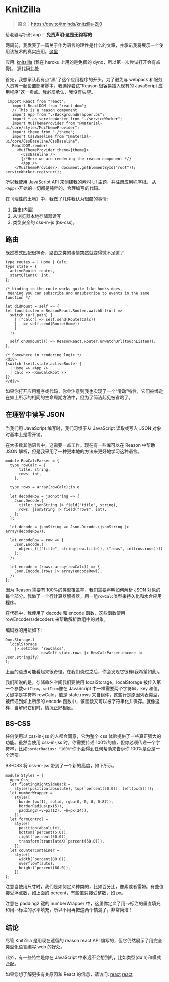 # KnitZilla

> 原文：<https://dev.to/itminds/knitzilla-2lj0>

给老婆写针织 app！
**免责声明:这是无钩写的**

两周前，我发表了一篇关于作为语言的理性是什么的文章，并承诺我将展示一个使用该技术的真实应用。[这里](https://dev.to/itminds/what-is-the-reason-4ho4)

应用: [knitzilla](https://knitzilla.herokuapp.com)
(我在 heroku 上用的是免费的 dyno，所以第一次尝试打开会有点慢)。
源代码[此处](https://github.com/Simmetopia/knitcity)

首先，我想承认我有点“黑”了这个应用程序的开头。为了避免与 webpack 和服务人员等一起设置部署脚本，我选择尝试“Reason 很容易插入现有的 JavaScript 应用程序”这一卖点。我必须承认，我没有失望。

```
 import React from "react";
   import ReactDOM from "react-dom";
   // This is a reason component
   import App from "./BackgroundWrapper.bs";  
   import * as serviceWorker from "./serviceWorker";   
   import MuiThemeProvider from "@material-ui/core/styles/MuiThemeProvider";
   import theme from "./theme";   
   import CssBaseline from "@material-ui/core/CssBaseline/CssBaseline";      
   ReactDOM.render(      
     <MuiThemeProvider theme={theme}>
       <CssBaseline />   
       {/*Here we are rendering the reason component */}
       <App /> 
    </MuiThemeProvider>, document.getElementById("root")); serviceWorker.register(); 
```

所以我使用 JavaScript API 来创建我的素材 UI 主题，并注册应用程序根。
从`<App/>`开始的一切都是纯粹的、合理编写的代码。

在《理性的土地》中，我做了几件我认为很酷的事情:

1.  路由(内置)
2.  从浏览器本地存储器读写
3.  类型安全的 css-in-js (bs-css)。

## 路由

既然模式匹配很神奇，路由之类的事情突然就变得微不足道了

```
type routes = | Home | Calc;
type state = {
  activeRoute: routes,
  startClientX: int,
};

/* binding to the route works quite like hooks does,
 meaning you can subscribe and unsubscribe to events in the same function */

let didMount = self => {
let touchListen = ReasonReact.Router.watchUrl(url =>
  switch (url.path) {
    | ["calc"] => self.send(Route(Calc))
    | _ => self.send(Route(Home))
    }
  );

  self.onUnmount(() => ReasonReact.Router.unwatchUrl(touchListen));
},

/* Somewhere in rendering logic */
<div>
{switch (self.state.activeRoute) {
  | Home => <App />
  | Calc => <RowCalcRoot />
}}
</div> 
```

如果你打开应用程序或代码，你会注意到我也实现了一个“滑动”特性，它们被绑定在如上所示的相同的生命周期方法中，但为了简洁起见被省略了。

## 在理智中读写 JSON

当我们用 JavaScript 编写时，我们习惯于从 JavaScript 读取或写入 JSON 对象时基本上是零开销。

在大多数其他语言中，这需要一点工作。现在有一些库可以在 Reason 中帮助 JSON 解析，但是我采用了一种更本地的方法来更好地学习这种语言。

```
module RowCalcParser = {
  type rowCalc = {
      title: string,
      rows: int,
    };

  type rows = array(rowCalc);in e

  let decodeRow = jsonString => {
    Json.Decode.{
      title: jsonString |> field("title", string),
      rows: jsonString |> field("rows", int),
    };
  };

  let decode = jsonString => Json.Decode.(jsonString |> array(decodeRow));

  let encodeRow = row => {
    Json.Encode.(
      object_([("title", string(row.title)), ("rows", int(row.rows))])
    );
  };

  let encode = (rows: array(rowCalc)) => {
    Json.Encode.(rows |> array(encodeRow));
  };
}; 
```

因为 Reason 需要有 100%的类型覆盖率，我们需要声明如何解析 JSON 对象的每个部分。我做了一个行计算器解析器，用一组`rowCalc`类型来持久化和水合应用程序。

在代码中，我使用了 decode 和 encode 函数，这些函数使用 rowEncoders/decoders 来帮助解析数组中的对象。

编码器的用法如下:

```
Dom.Storage.(
  localStorage
    |> setItem( "rowCalcs",
                newSelf.state.rows |> RowCalcParser.encode |> Json.stringify)
); 
```

上面的语法可能看起来很奇怪。在我们谈过之后，你会发现它很棒(我希望如此)。

我们所说的是。存储命名空间我们要使用 localStorage，localStorage 被传入第一个参数`setItem`，`setItem`像在 JavaScript 中一样需要两个字符串，key 和值。
关键字是字符串 rowCalc，值是 state.rows 来自组件，这些行是原因列表类型，被传递到如上所示的 encode 函数中，该函数又可以被字符串化并保存。就像这样，当解码它们时，情况正好相反。

## BS-CSS

任何使用过 css-in-jss 的人都会同意，它为整个 css 体验提供了一些真正强大的功能。虽然当使用 css-in-jss 时，你需要传递 100%的值，但你必须传递一个字符串，比如`borderRadius: "100%"`你不会得到任何帮助来告诉你 100%是否是一个选项。

BS-CSS 将 css-in-jss 带到了一个新的高度，如下所示。

```
module Styles = {
  open Css;
  let floatingRightSideBack =
    style([position(absolute), top(`percent(50.0)), left(px(5))]);
  let numberWrapper =
    style([
      border(px(1), solid, rgba(0, 0, 0, 0.87)),
      borderRadius(px(5)),
      padding2(~v=px(12), ~h=px(24)),
    ]);
  let formControl =
    style([
      position(absolute),
      bottom(`percent(5.0)),
      right(`percent(50.0)),
      transform(translateX(`percent(50.0))),
    ]);
  let counterContainer =
    style([
      width(`percent(80.0)),
      overflowY(auto),
      height(`percent(60.0)),
    ]);
}; 
```

注意当使用尺寸时，我们是如何定义种类的，比如百分比，像素或者雷姆。有些值接受浮点数，如上面的 percent，有些值只接受整数，如 px。

注意在 padding2 键的 numberWrapper 中，这里你定义了用`~v`标注的垂直填充和用`~h`标注的水平填充，所以不用再把这两个搞混了，非常简洁！

## 结论

尽管 KnitZilla 是用现在遗留的 reason react API 编写的，但它仍然展示了用完全类型化语言编写 web 的好处。

此外，有一些特性是你在 JavaScript 中永远不会想到的，比如类型(du'h)和模式匹配。

如果您想了解更多有关原因和 React 的信息，请访问:
[react](https://reasonml.github.io/reason-react/)
[react](https://reasonml.github.io/)